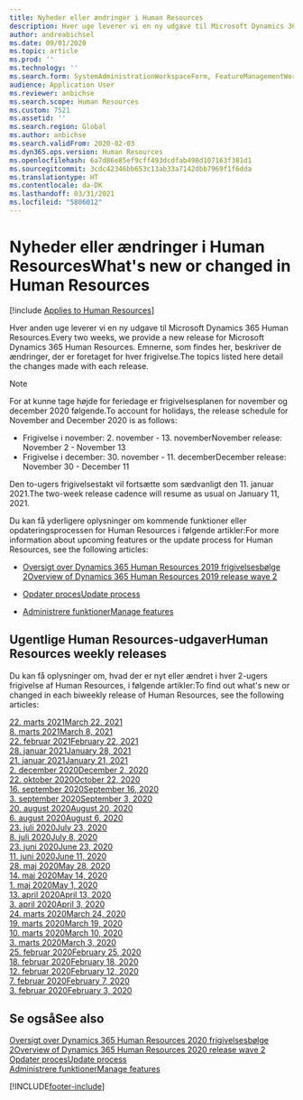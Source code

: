 ```yaml
---
title: Nyheder eller ændringer i Human Resources
description: Hver uge leverer vi en ny udgave til Microsoft Dynamics 365 Human Resources. Emnerne, som findes her, beskriver de ændringer, der er foretaget hver uge.
author: andreabichsel
ms.date: 09/01/2020
ms.topic: article
ms.prod: ''
ms.technology: ''
ms.search.form: SystemAdministrationWorkspaceForm, FeatureManagementWorkspace
audience: Application User
ms.reviewer: anbichse
ms.search.scope: Human Resources
ms.custom: 7521
ms.assetid: ''
ms.search.region: Global
ms.author: anbichse
ms.search.validFrom: 2020-02-03
ms.dyn365.ops.version: Human Resources
ms.openlocfilehash: 6a7d86e85ef9cff493dcdfab498d107163f381d1
ms.sourcegitcommit: 3cdc42346bb653c13ab33a7142dbb7969f1f6dda
ms.translationtype: HT
ms.contentlocale: da-DK
ms.lasthandoff: 03/31/2021
ms.locfileid: "5806012"
---
```

# <a name="whats-new-or-changed-in-human-resources"></a><span data-ttu-id="97094-104">Nyheder eller ændringer i Human Resources</span><span class="sxs-lookup"><span data-stu-id="97094-104">What's new or changed in Human Resources</span></span>

[!include [Applies to Human Resources](../includes/applies-to-hr.md)]

<span data-ttu-id="97094-105">Hver anden uge leverer vi en ny udgave til Microsoft Dynamics 365 Human Resources.</span><span class="sxs-lookup"><span data-stu-id="97094-105">Every two weeks, we provide a new release for Microsoft Dynamics 365 Human Resources.</span></span> <span data-ttu-id="97094-106">Emnerne, som findes her, beskriver de ændringer, der er foretaget for hver frigivelse.</span><span class="sxs-lookup"><span data-stu-id="97094-106">The topics listed here detail the changes made with each release.</span></span>

>[!NOTE]
><span data-ttu-id="97094-107">For at kunne tage højde for feriedage er frigivelsesplanen for november og december 2020 følgende.</span><span class="sxs-lookup"><span data-stu-id="97094-107">To account for holidays, the release schedule for November and December 2020 is as follows:</span></span>
>
>- <span data-ttu-id="97094-108">Frigivelse i november: 2. november - 13. november</span><span class="sxs-lookup"><span data-stu-id="97094-108">November release: November 2 - November 13</span></span>
>- <span data-ttu-id="97094-109">Frigivelse i december: 30. november - 11. december</span><span class="sxs-lookup"><span data-stu-id="97094-109">December release: November 30 - December 11</span></span>
> 
><span data-ttu-id="97094-110">Den to-ugers frigivelsestakt vil fortsætte som sædvanligt den 11. januar 2021.</span><span class="sxs-lookup"><span data-stu-id="97094-110">The two-week release cadence will resume as usual on January 11, 2021.</span></span>

<span data-ttu-id="97094-111">Du kan få yderligere oplysninger om kommende funktioner eller opdateringsprocessen for Human Resources i følgende artikler:</span><span class="sxs-lookup"><span data-stu-id="97094-111">For more information about upcoming features or the update process for Human Resources, see the following articles:</span></span> 

- [<span data-ttu-id="97094-112">Oversigt over Dynamics 365 Human Resources 2019 frigivelsesbølge 2</span><span class="sxs-lookup"><span data-stu-id="97094-112">Overview of Dynamics 365 Human Resources 2019 release wave 2</span></span>](https://docs.microsoft.com/dynamics365-release-plan/2019wave2/dynamics365-human-resources/)

- [<span data-ttu-id="97094-113">Opdater proces</span><span class="sxs-lookup"><span data-stu-id="97094-113">Update process</span></span>](hr-admin-setup-update-process.md)

- [<span data-ttu-id="97094-114">Administrere funktioner</span><span class="sxs-lookup"><span data-stu-id="97094-114">Manage features</span></span>](hr-admin-manage-features.md)

## <a name="human-resources-weekly-releases"></a><span data-ttu-id="97094-115">Ugentlige Human Resources-udgaver</span><span class="sxs-lookup"><span data-stu-id="97094-115">Human Resources weekly releases</span></span>

<span data-ttu-id="97094-116">Du kan få oplysninger om, hvad der er nyt eller ændret i hver 2-ugers frigivelse af Human Resources, i følgende artikler:</span><span class="sxs-lookup"><span data-stu-id="97094-116">To find out what's new or changed in each biweekly release of Human Resources, see the following articles:</span></span>

[<span data-ttu-id="97094-117">22. marts 2021</span><span class="sxs-lookup"><span data-stu-id="97094-117">March 22, 2021</span></span>](hr-whats-new-2021-03-22.md)</br>
[<span data-ttu-id="97094-118">8. marts 2021</span><span class="sxs-lookup"><span data-stu-id="97094-118">March 8, 2021</span></span>](hr-whats-new-2021-03-08.md)</br>
[<span data-ttu-id="97094-119">22. februar 2021</span><span class="sxs-lookup"><span data-stu-id="97094-119">February 22, 2021</span></span>](hr-whats-new-2021-02-22.md)</br>
[<span data-ttu-id="97094-120">28. januar 2021</span><span class="sxs-lookup"><span data-stu-id="97094-120">January 28, 2021</span></span>](hr-whats-new-2021-01-28.md)</br>
[<span data-ttu-id="97094-121">21. januar 2021</span><span class="sxs-lookup"><span data-stu-id="97094-121">January 21, 2021</span></span>](hr-whats-new-2021-01-21.md)</br>
[<span data-ttu-id="97094-122">2. december 2020</span><span class="sxs-lookup"><span data-stu-id="97094-122">December 2, 2020</span></span>](hr-whats-new-2020-12-02.md)</br>
[<span data-ttu-id="97094-123">22. oktober 2020</span><span class="sxs-lookup"><span data-stu-id="97094-123">October 22, 2020</span></span>](hr-whats-new-2020-10-22.md)</br>
[<span data-ttu-id="97094-124">16. september 2020</span><span class="sxs-lookup"><span data-stu-id="97094-124">September 16, 2020</span></span>](hr-whats-new-2020-09-16.md)</br>
[<span data-ttu-id="97094-125">3. september 2020</span><span class="sxs-lookup"><span data-stu-id="97094-125">September 3, 2020</span></span>](hr-whats-new-2020-09-03.md)</br>
[<span data-ttu-id="97094-126">20. august 2020</span><span class="sxs-lookup"><span data-stu-id="97094-126">August 20, 2020</span></span>](hr-whats-new-2020-08-20.md)</br>
[<span data-ttu-id="97094-127">6. august 2020</span><span class="sxs-lookup"><span data-stu-id="97094-127">August 6, 2020</span></span>](hr-whats-new-2020-08-06.md)</br>
[<span data-ttu-id="97094-128">23. juli 2020</span><span class="sxs-lookup"><span data-stu-id="97094-128">July 23, 2020</span></span>](hr-whats-new-2020-07-23.md)</br>
[<span data-ttu-id="97094-129">8. juli 2020</span><span class="sxs-lookup"><span data-stu-id="97094-129">July 8, 2020</span></span>](hr-whats-new-2020-07-08.md)</br>
[<span data-ttu-id="97094-130">23. juni 2020</span><span class="sxs-lookup"><span data-stu-id="97094-130">June 23, 2020</span></span>](hr-whats-new-2020-06-23.md)</br>
[<span data-ttu-id="97094-131">11. juni 2020</span><span class="sxs-lookup"><span data-stu-id="97094-131">June 11, 2020</span></span>](hr-whats-new-2020-06-11.md)</br>
[<span data-ttu-id="97094-132">28. maj 2020</span><span class="sxs-lookup"><span data-stu-id="97094-132">May 28, 2020</span></span>](hr-whats-new-2020-05-28.md)</br>
[<span data-ttu-id="97094-133">14. maj 2020</span><span class="sxs-lookup"><span data-stu-id="97094-133">May 14, 2020</span></span>](hr-whats-new-2020-05-14.md)</br>
[<span data-ttu-id="97094-134">1. maj 2020</span><span class="sxs-lookup"><span data-stu-id="97094-134">May 1, 2020</span></span>](hr-whats-new-2020-05-01.md)</br>
[<span data-ttu-id="97094-135">13. april 2020</span><span class="sxs-lookup"><span data-stu-id="97094-135">April 13, 2020</span></span>](hr-whats-new-2020-04-13.md)</br>
[<span data-ttu-id="97094-136">3. april 2020</span><span class="sxs-lookup"><span data-stu-id="97094-136">April 3, 2020</span></span>](hr-whats-new-2020-04-03.md)</br>
[<span data-ttu-id="97094-137">24. marts 2020</span><span class="sxs-lookup"><span data-stu-id="97094-137">March 24, 2020</span></span>](hr-whats-new-2020-03-24.md)</br>
[<span data-ttu-id="97094-138">19. marts 2020</span><span class="sxs-lookup"><span data-stu-id="97094-138">March 19, 2020</span></span>](hr-whats-new-2020-03-19.md)</br>
[<span data-ttu-id="97094-139">10. marts 2020</span><span class="sxs-lookup"><span data-stu-id="97094-139">March 10, 2020</span></span>](hr-whats-new-2020-03-10.md)</br>
[<span data-ttu-id="97094-140">3. marts 2020</span><span class="sxs-lookup"><span data-stu-id="97094-140">March 3, 2020</span></span>](hr-whats-new-2020-03-03.md)</br>
[<span data-ttu-id="97094-141">25. februar 2020</span><span class="sxs-lookup"><span data-stu-id="97094-141">February 25, 2020</span></span>](hr-whats-new-2020-02-25.md)</br>
[<span data-ttu-id="97094-142">18. februar 2020</span><span class="sxs-lookup"><span data-stu-id="97094-142">February 18, 2020</span></span>](hr-whats-new-2020-02-18.md)</br>
[<span data-ttu-id="97094-143">12. februar 2020</span><span class="sxs-lookup"><span data-stu-id="97094-143">February 12, 2020</span></span>](hr-whats-new-2020-02-12.md)</br>
[<span data-ttu-id="97094-144">7. februar 2020</span><span class="sxs-lookup"><span data-stu-id="97094-144">February 7, 2020</span></span>](hr-whats-new-2020-02-07.md)</br>
[<span data-ttu-id="97094-145">3. februar 2020</span><span class="sxs-lookup"><span data-stu-id="97094-145">February 3, 2020</span></span>](hr-whats-new-2020-02-03.md)

## <a name="see-also"></a><span data-ttu-id="97094-146">Se også</span><span class="sxs-lookup"><span data-stu-id="97094-146">See also</span></span>

[<span data-ttu-id="97094-147">Oversigt over Dynamics 365 Human Resources 2020 frigivelsesbølge 2</span><span class="sxs-lookup"><span data-stu-id="97094-147">Overview of Dynamics 365 Human Resources 2020 release wave 2</span></span>](https://docs.microsoft.com/dynamics365-release-plan/2020wave2/human-resources/dynamics365-human-resources/)</br>
[<span data-ttu-id="97094-148">Opdater proces</span><span class="sxs-lookup"><span data-stu-id="97094-148">Update process</span></span>](hr-admin-setup-update-process.md)</br>
[<span data-ttu-id="97094-149">Administrere funktioner</span><span class="sxs-lookup"><span data-stu-id="97094-149">Manage features</span></span>](hr-admin-manage-features.md)


[!INCLUDE[footer-include](../includes/footer-banner.md)]
